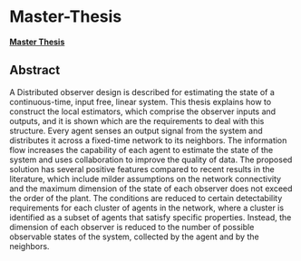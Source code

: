 # Master-Thesis

**[Master Thesis](https://amslaurea.unibo.it/19642/1/Nicola%20Franco.pdf)**

## Abstract 

A Distributed observer design is described for estimating the state of a continuous-time, input free, linear system. This thesis explains how to construct the local estimators, which comprise the observer inputs and outputs, and it is shown which are the requirements to deal with this structure. Every agent senses an output signal from the system and distributes it
across a fixed-time network to its neighbors. The information flow increases the capability of each agent to estimate the state of the system and uses collaboration to improve the quality of data.
The proposed solution has several positive features compared to recent results in the literature, which include milder assumptions on the network connectivity and the maximum dimension of the state of each observer does not exceed the order of the plant. The conditions are reduced to certain detectability requirements for each cluster of agents in the network, where a cluster is identified as a subset of agents that satisfy specific properties. Instead, the dimension of each observer is reduced to the number of possible observable states of the system, collected by the agent and by the neighbors.

